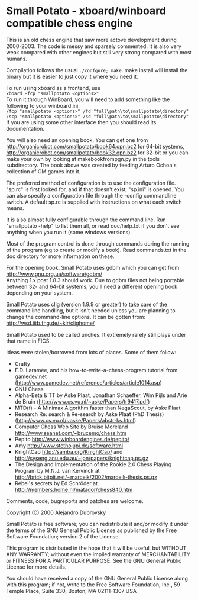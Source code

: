 Small Potato - xboard/winboard compatible chess engine
======================================================

This is an old chess engine that saw more actove development during 2000-2003.  The code is messy and sparsely commented.  It is also very weak compared with other engines but still very strong compared with most humans. 

Compilation follows the usual `./confgure; make`.  make install will install the binary but it is easier to just copy it where you need it.

To run using xboard as a frontend, use  
`xboard -fcp "smallpotato <options>"`  
To run it through WinBoard, you will need to add something like the following to your winboard.ini:  
`/fcp "smallpotato <options>" /fd "full\path\to\smallpotato\directory"`  
`/scp "smallpotato <options>" /sd "full\path\to\smallpotato\directory"`  
If you are using some other interface then you should read its documentation.

You will also need an opening book. You can get one from http://organicrobot.com/smallpotato/book64.opn.bz2 for 64-bit systems, http://organicrobot.com/smallpotato/book32.opn.bz2 for 32-bit or you can make your own by looking at makebookfrompgn.py in the tools subdirectory. The book above was created by feeding Arturo Ochoa's collection of GM games into it.

The preferred method of configuration is to use the configuration file.  "sp.rc" is first looked
for, and if that doesn't exist, "sp.ini" is opened.  You can also specify a configuration file
through the -config commandline switch.  A default sp.rc is supplied with instructions on what each
switch means.

It is also almost fully configurable through the command line.  Run "smallpotato -help" to list them
all, or read doc/help.txt if you don't see anything when you run it (some windows versions).

Most of the program control is done through commands during the running of the program (eg to create or
modify a book).  Read commands.txt in the doc directory for more information on these.

For the opening book, Small Potato uses gdbm which you can get from http://www.gnu.org.ua/software/gdbm/  
Anything 1.x post 1.8.3 should work. Due to gdbm files not being portable between 32- and 64-bit systems, you'll need a different opening book depending on your system.

Small Potato uses clig (version 1.9.9 or greater) to take care of the command line handling, but it
isn't needed unless you are planning to change the command-line options.  It can
be gotten from: http://wsd.iitb.fhg.de/~kir/clighome/

Small Potato used to be called unches. It extremely rarely still plays under that name in FICS.

Ideas were stolen/borrowed from lots of places.  Some of them follow:

- Crafty
- F.D. Laramée, and his how-to-write-a-chess-program tutorial from gamedev.net (http://www.gamedev.net/reference/articles/article1014.asp)
- GNU Chess
- Alpha-Beta & TT by Aske Plaat, Jonathan Schaeffer, Wim Pijls and Arie de Bruin (http://www.cs.vu.nl/~aske/Papers/tr9417.pdf)
- MTD(f) - A Minimax Algorithm faster than NegaScout, by Aske Plaat
- Research Re: search & Re-search by Aske Plaat (PhD Thesis)  (http://www.cs.vu.nl/~aske/Papers/abstr-ks.html)
- Computer Chess Web Site by Bruise Moreland http://www.seanet.com/~brucemo/chess.htm
- Pepito <http://www.winboardengines.de/pepito/>
- Amy <http://www.stethojupi.de/software.html>
- KnightCap <http://samba.org/KnightCap/> and http://syseng.anu.edu.au/~jon/papers/knightcap.ps.gz
- The Design and Implementation of the Rookie 2.0 Chess Playing Program by M.N.J. van Kervinck at http://brick.bitpit.net/~marcelk/2002/marcelk-thesis.ps.gz
- Rebel's secrets by Ed Schröder at http://members.home.nl/matador/chess840.htm


Comments, code, bugreports and patches are welcome.


  Copyright (C) 2000 Alejandro Dubrovsky

  Small Potato is free software; you can redistribute it and/or modify
  it under the terms of the GNU General Public License as published by
  the Free Software Foundation; version 2 of the License.

  This program is distributed in the hope that it will be useful,
  but WITHOUT ANY WARRANTY; without even the implied warranty of
  MERCHANTABILITY or FITNESS FOR A PARTICULAR PURPOSE.  See the
  GNU General Public License for more details.

  You should have received a copy of the GNU General Public License
  along with this program; if not, write to the Free Software
  Foundation, Inc., 59 Temple Place, Suite 330, Boston, MA  02111-1307  USA
